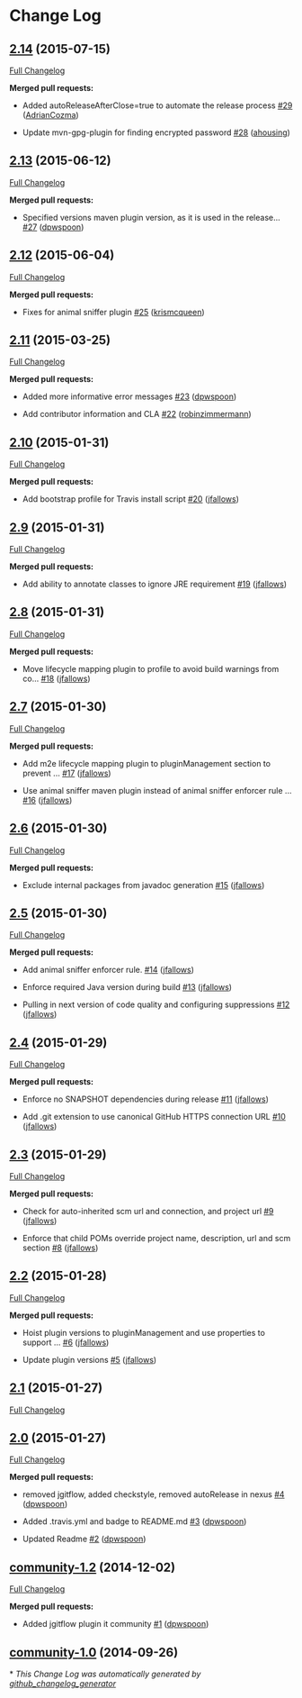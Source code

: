 # Change Log

## [2.14](https://github.com/kaazing/community/tree/2.14) (2015-07-15)

[Full Changelog](https://github.com/kaazing/community/compare/2.13...2.14)

**Merged pull requests:**

- Added autoReleaseAfterClose=true to automate the release process [\#29](https://github.com/kaazing/community/pull/29) ([AdrianCozma](https://github.com/AdrianCozma))

- Update mvn-gpg-plugin for finding encrypted password [\#28](https://github.com/kaazing/community/pull/28) ([ahousing](https://github.com/ahousing))

## [2.13](https://github.com/kaazing/community/tree/2.13) (2015-06-12)

[Full Changelog](https://github.com/kaazing/community/compare/2.12...2.13)

**Merged pull requests:**

- Specified versions maven plugin version, as it is used in the release… [\#27](https://github.com/kaazing/community/pull/27) ([dpwspoon](https://github.com/dpwspoon))

## [2.12](https://github.com/kaazing/community/tree/2.12) (2015-06-04)

[Full Changelog](https://github.com/kaazing/community/compare/2.11...2.12)

**Merged pull requests:**

- Fixes for animal sniffer plugin [\#25](https://github.com/kaazing/community/pull/25) ([krismcqueen](https://github.com/krismcqueen))

## [2.11](https://github.com/kaazing/community/tree/2.11) (2015-03-25)

[Full Changelog](https://github.com/kaazing/community/compare/2.10...2.11)

**Merged pull requests:**

- Added more informative error messages [\#23](https://github.com/kaazing/community/pull/23) ([dpwspoon](https://github.com/dpwspoon))

- Add contributor information and CLA [\#22](https://github.com/kaazing/community/pull/22) ([robinzimmermann](https://github.com/robinzimmermann))

## [2.10](https://github.com/kaazing/community/tree/2.10) (2015-01-31)

[Full Changelog](https://github.com/kaazing/community/compare/2.9...2.10)

**Merged pull requests:**

- Add bootstrap profile for Travis install script [\#20](https://github.com/kaazing/community/pull/20) ([jfallows](https://github.com/jfallows))

## [2.9](https://github.com/kaazing/community/tree/2.9) (2015-01-31)

[Full Changelog](https://github.com/kaazing/community/compare/2.8...2.9)

**Merged pull requests:**

- Add ability to annotate classes to ignore JRE requirement [\#19](https://github.com/kaazing/community/pull/19) ([jfallows](https://github.com/jfallows))

## [2.8](https://github.com/kaazing/community/tree/2.8) (2015-01-31)

[Full Changelog](https://github.com/kaazing/community/compare/2.7...2.8)

**Merged pull requests:**

- Move lifecycle mapping plugin to profile to avoid build warnings from co... [\#18](https://github.com/kaazing/community/pull/18) ([jfallows](https://github.com/jfallows))

## [2.7](https://github.com/kaazing/community/tree/2.7) (2015-01-30)

[Full Changelog](https://github.com/kaazing/community/compare/2.6...2.7)

**Merged pull requests:**

- Add m2e lifecycle mapping plugin to pluginManagement section to prevent ... [\#17](https://github.com/kaazing/community/pull/17) ([jfallows](https://github.com/jfallows))

- Use animal sniffer maven plugin instead of animal sniffer enforcer rule ... [\#16](https://github.com/kaazing/community/pull/16) ([jfallows](https://github.com/jfallows))

## [2.6](https://github.com/kaazing/community/tree/2.6) (2015-01-30)

[Full Changelog](https://github.com/kaazing/community/compare/2.5...2.6)

**Merged pull requests:**

- Exclude internal packages from javadoc generation [\#15](https://github.com/kaazing/community/pull/15) ([jfallows](https://github.com/jfallows))

## [2.5](https://github.com/kaazing/community/tree/2.5) (2015-01-30)

[Full Changelog](https://github.com/kaazing/community/compare/2.4...2.5)

**Merged pull requests:**

- Add animal sniffer enforcer rule. [\#14](https://github.com/kaazing/community/pull/14) ([jfallows](https://github.com/jfallows))

- Enforce required Java version during build [\#13](https://github.com/kaazing/community/pull/13) ([jfallows](https://github.com/jfallows))

- Pulling in next version of code quality and configuring suppressions [\#12](https://github.com/kaazing/community/pull/12) ([jfallows](https://github.com/jfallows))

## [2.4](https://github.com/kaazing/community/tree/2.4) (2015-01-29)

[Full Changelog](https://github.com/kaazing/community/compare/2.3...2.4)

**Merged pull requests:**

- Enforce no SNAPSHOT dependencies during release [\#11](https://github.com/kaazing/community/pull/11) ([jfallows](https://github.com/jfallows))

- Add .git extension to use canonical GitHub HTTPS connection URL [\#10](https://github.com/kaazing/community/pull/10) ([jfallows](https://github.com/jfallows))

## [2.3](https://github.com/kaazing/community/tree/2.3) (2015-01-29)

[Full Changelog](https://github.com/kaazing/community/compare/2.2...2.3)

**Merged pull requests:**

- Check for auto-inherited scm url and connection, and project url [\#9](https://github.com/kaazing/community/pull/9) ([jfallows](https://github.com/jfallows))

- Enforce that child POMs override project name, description, url and scm section [\#8](https://github.com/kaazing/community/pull/8) ([jfallows](https://github.com/jfallows))

## [2.2](https://github.com/kaazing/community/tree/2.2) (2015-01-28)

[Full Changelog](https://github.com/kaazing/community/compare/2.1...2.2)

**Merged pull requests:**

- Hoist plugin versions to pluginManagement and use properties to support ... [\#6](https://github.com/kaazing/community/pull/6) ([jfallows](https://github.com/jfallows))

- Update plugin versions [\#5](https://github.com/kaazing/community/pull/5) ([jfallows](https://github.com/jfallows))

## [2.1](https://github.com/kaazing/community/tree/2.1) (2015-01-27)

[Full Changelog](https://github.com/kaazing/community/compare/2.0...2.1)

## [2.0](https://github.com/kaazing/community/tree/2.0) (2015-01-27)

[Full Changelog](https://github.com/kaazing/community/compare/community-1.2...2.0)

**Merged pull requests:**

- removed jgitflow, added checkstyle, removed autoRelease in nexus [\#4](https://github.com/kaazing/community/pull/4) ([dpwspoon](https://github.com/dpwspoon))

- Added .travis.yml and badge to README.md [\#3](https://github.com/kaazing/community/pull/3) ([dpwspoon](https://github.com/dpwspoon))

- Updated Readme [\#2](https://github.com/kaazing/community/pull/2) ([dpwspoon](https://github.com/dpwspoon))

## [community-1.2](https://github.com/kaazing/community/tree/community-1.2) (2014-12-02)

[Full Changelog](https://github.com/kaazing/community/compare/community-1.0...community-1.2)

**Merged pull requests:**

- Added jgitflow plugin it community [\#1](https://github.com/kaazing/community/pull/1) ([dpwspoon](https://github.com/dpwspoon))

## [community-1.0](https://github.com/kaazing/community/tree/community-1.0) (2014-09-26)



\* *This Change Log was automatically generated by [github_changelog_generator](https://github.com/skywinder/Github-Changelog-Generator)*
